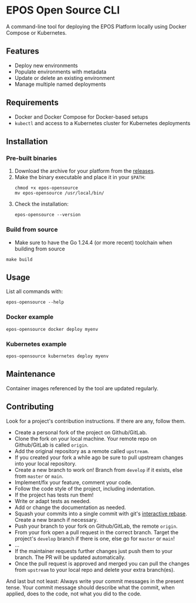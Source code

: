 # EPOS Open Source CLI

A command-line tool for deploying the EPOS Platform locally using Docker Compose or Kubernetes.

## Features

- Deploy new environments
- Populate environments with metadata
- Update or delete an existing environment
- Manage multiple named deployments

## Requirements

- Docker and Docker Compose for Docker-based setups
- `kubectl` and access to a Kubernetes cluster for Kubernetes deployments

## Installation

### Pre-built binaries

1. Download the archive for your platform from the [releases](https://github.com/epos-eu/epos-opensource/releases).
2. Make the binary executable and place it in your `$PATH`:
   ```shell
   chmod +x epos-opensource
   mv epos-opensource /usr/local/bin/
   ```
3. Check the installation:
   ```shell
   epos-opensource --version
   ```

### Build from source

- Make sure to have the Go 1.24.4 (or more recent) toolchain when building from source

```shell
make build
```

## Usage

List all commands with:

```shell
epos-opensource --help
```

### Docker example

```shell
epos-opensource docker deploy myenv
```

### Kubernetes example

```shell
epos-opensource kubernetes deploy myenv
```

## Maintenance

Container images referenced by the tool are updated regularly.

## Contributing

Look for a project's contribution instructions. If there are any, follow them.

- Create a personal fork of the project on Github/GitLab.
- Clone the fork on your local machine. Your remote repo on Github/GitLab is called `origin`.
- Add the original repository as a remote called `upstream`.
- If you created your fork a while ago be sure to pull upstream changes into your local repository.
- Create a new branch to work on! Branch from `develop` if it exists, else from `master` or `main`.
- Implement/fix your feature, comment your code.
- Follow the code style of the project, including indentation.
- If the project has tests run them!
- Write or adapt tests as needed.
- Add or change the documentation as needed.
- Squash your commits into a single commit with git's [interactive rebase](https://help.github.com/articles/interactive-rebase). Create a new branch if necessary.
- Push your branch to your fork on Github/GitLab, the remote `origin`.
- From your fork open a pull request in the correct branch. Target the project's `develop` branch if there is one, else go for `master` or `main`!
- ...
- If the maintainer requests further changes just push them to your branch. The PR will be updated automatically.
- Once the pull request is approved and merged you can pull the changes from `upstream` to your local repo and delete
  your extra branch(es).

And last but not least: Always write your commit messages in the present tense. Your commit message should describe what the commit, when applied, does to the code, not what you did to the code.
